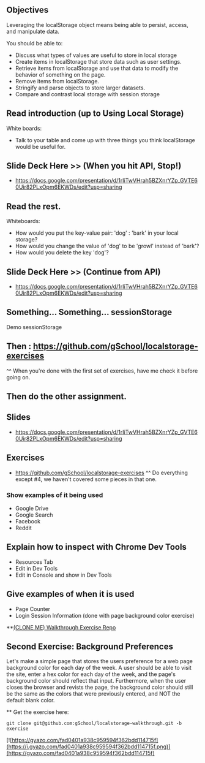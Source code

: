 

## Objectives

Leveraging the localStorage object means being able to persist, access, and manipulate data.

You should be able to:

- Discuss what types of values are useful to store in local storage
- Create items in localStorage that store data such as user settings.
- Retrieve items from localStorage and use that data to modify the behavior of something on the page.
- Remove items from localStorage.
- Stringify and parse objects to store larger datasets.
- Compare and contrast local storage with session storage







## Read introduction (up to Using Local Storage)
White boards:
- Talk to your table and come up with three things you think localStorage would be useful for.


## Slide Deck Here >> (When you hit API, Stop!)
* https://docs.google.com/presentation/d/1rIiTwVHrah5BZXnrYZp_GVTE60Uir82PLxOpm6EKWDs/edit?usp=sharing

## Read the rest.
Whiteboards:
- How would you put the key-value pair: 'dog' : 'bark' in your local storage?
- How would you change the value of 'dog' to be 'growl' instead of 'bark'?
- How would you delete the key 'dog'?


## Slide Deck Here >> (Continue from API)
* https://docs.google.com/presentation/d/1rIiTwVHrah5BZXnrYZp_GVTE60Uir82PLxOpm6EKWDs/edit?usp=sharing





## Something... Something... sessionStorage
Demo sessionStorage

## Then : https://github.com/gSchool/localstorage-exercises
^^ When you're done with the first set of exercises, have me check it before going on.

## Then do the other assignment.






















## Slides

* https://docs.google.com/presentation/d/1rIiTwVHrah5BZXnrYZp_GVTE60Uir82PLxOpm6EKWDs/edit?usp=sharing

## Exercises

* https://github.com/gSchool/localstorage-exercises
^^ Do everything except #4, we haven't covered some pieces in that one.

### Show examples of it being used

* Google Drive
* Google Search
* Facebook
* Reddit

## Explain how to inspect with Chrome Dev Tools

* Resources Tab
* Edit in Dev Tools
* Edit in Console and show in Dev Tools

## Give examples of when it is used

* Page Counter
* Login Session Information (done with page background color exercise)


**[(CLONE ME) Walkthrough Exercise Repo](https://github.com/gSchool/localstorage-walkthrough/tree/exercise)






## Second Exercise: Background Preferences

Let's make a simple page that stores the users preference for a web page background color for each day of the week.  A user should be able to visit the site, enter a hex color for each day of the week, and the page's background color should reflect that input.  Furthermore, when the user closes the browser and revists the page, the background color should still be the same as the colors that were previously entered, and NOT the default blank color.


** Get the exercise here:

 `git clone git@github.com:gSchool/localstorage-walkthrough.git -b exercise`


[![https://gyazo.com/fad0401a938c959594f362bdd114715f](https://i.gyazo.com/fad0401a938c959594f362bdd114715f.png)](https://gyazo.com/fad0401a938c959594f362bdd114715f)
